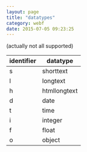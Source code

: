 ```yaml
---
layout: page
title: "datatypes"
category: webf
date: 2015-07-05 09:23:25
---
```



(actually not all supported)

| identifier | datatype     |
|------------|--------------|
| s          | shorttext    |
| l          | longtext     |
| h          | htmllongtext |
| d          | date         |
| t          | time         |
| i          | integer      |
| f          | float        |
| o          | object       |
